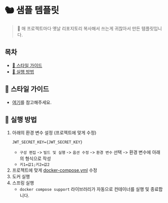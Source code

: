 # 🐿 샘플 템플릿

> 🤔 매 프로젝트마다 옛날 리포지토리 복사해서 쓰는게 귀찮아서 만든 템플릿입니다.

## 목차

- [🐥 스타일 가이드](#-스타일-가이드)
- [🐹 실행 방법](#-실행-방법)

## 🐥 스타일 가이드

- [여기](./conventions)를 참고해주세요.

## 🐹 실행 방법

1. 아래의 환경 변수 설정 (프로젝트에 맞게 수정)
    ```dotenv
    JWT_SECRET_KEY={JWT_SECRET_KEY}
    ```
    - `구성 편집` -> `빌드 및 실행` -> `옵션 수정` -> `환경 변수` 선택 -> 환경 변수에 아래의 형식으로 작성
    - `키1=값1;키2=값2`
2. 프로젝트에 맞게 [docker-compose.yml](./docker-compose.yml) 수정
3. 도커 실행
4. 스프링 실행
    - `docker compose support` 라이브러리가 자동으로 컨테이너를 실행 및 종료합니다. 